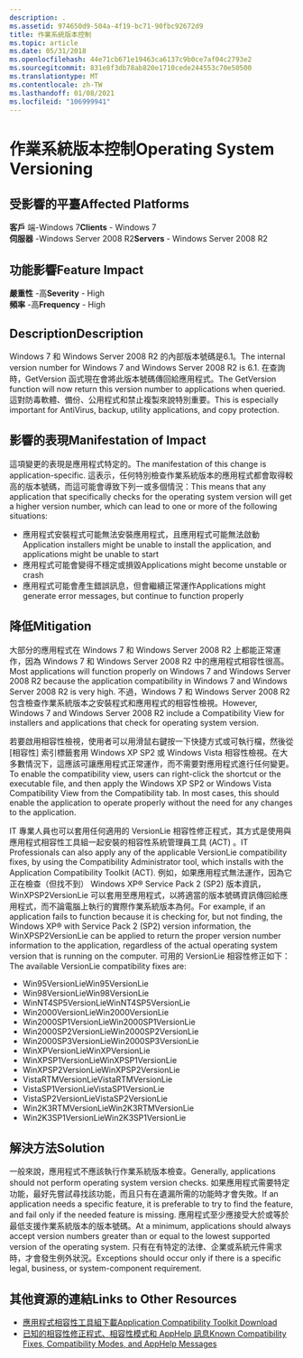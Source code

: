 ```yaml
---
description: .
ms.assetid: 974650d9-504a-4f19-bc71-90fbc92672d9
title: 作業系統版本控制
ms.topic: article
ms.date: 05/31/2018
ms.openlocfilehash: 44e71cb671e19463ca6137c9b0ce7af04c2793e2
ms.sourcegitcommit: 831e8f3db78ab820e1710cede244553c70e50500
ms.translationtype: MT
ms.contentlocale: zh-TW
ms.lasthandoff: 01/08/2021
ms.locfileid: "106999941"
---
```

# <a name="operating-system-versioning"></a><span data-ttu-id="76108-103">作業系統版本控制</span><span class="sxs-lookup"><span data-stu-id="76108-103">Operating System Versioning</span></span>

## <a name="affected-platforms"></a><span data-ttu-id="76108-104">受影響的平臺</span><span class="sxs-lookup"><span data-stu-id="76108-104">Affected Platforms</span></span>

<span data-ttu-id="76108-105">**客戶** 端-Windows 7</span><span class="sxs-lookup"><span data-stu-id="76108-105">**Clients** - Windows 7</span></span>  
<span data-ttu-id="76108-106">**伺服器** -Windows Server 2008 R2</span><span class="sxs-lookup"><span data-stu-id="76108-106">**Servers** - Windows Server 2008 R2</span></span>  









## <a name="feature-impact"></a><span data-ttu-id="76108-107">功能影響</span><span class="sxs-lookup"><span data-stu-id="76108-107">Feature Impact</span></span>

<span data-ttu-id="76108-108">**嚴重性** -高</span><span class="sxs-lookup"><span data-stu-id="76108-108">**Severity** - High</span></span>  
<span data-ttu-id="76108-109">**頻率** -高</span><span class="sxs-lookup"><span data-stu-id="76108-109">**Frequency** - High</span></span>  









## <a name="description"></a><span data-ttu-id="76108-110">Description</span><span class="sxs-lookup"><span data-stu-id="76108-110">Description</span></span>

<span data-ttu-id="76108-111">Windows 7 和 Windows Server 2008 R2 的內部版本號碼是6.1。</span><span class="sxs-lookup"><span data-stu-id="76108-111">The internal version number for Windows 7 and Windows Server 2008 R2 is 6.1.</span></span> <span data-ttu-id="76108-112">在查詢時，GetVersion 函式現在會將此版本號碼傳回給應用程式。</span><span class="sxs-lookup"><span data-stu-id="76108-112">The GetVersion function will now return this version number to applications when queried.</span></span> <span data-ttu-id="76108-113">這對防毒軟體、備份、公用程式和禁止複製來說特別重要。</span><span class="sxs-lookup"><span data-stu-id="76108-113">This is especially important for AntiVirus, backup, utility applications, and copy protection.</span></span>

## <a name="manifestation-of-impact"></a><span data-ttu-id="76108-114">影響的表現</span><span class="sxs-lookup"><span data-stu-id="76108-114">Manifestation of Impact</span></span>

<span data-ttu-id="76108-115">這項變更的表現是應用程式特定的。</span><span class="sxs-lookup"><span data-stu-id="76108-115">The manifestation of this change is application-specific.</span></span> <span data-ttu-id="76108-116">這表示，任何特別檢查作業系統版本的應用程式都會取得較高的版本號碼，而這可能會導致下列一或多個情況：</span><span class="sxs-lookup"><span data-stu-id="76108-116">This means that any application that specifically checks for the operating system version will get a higher version number, which can lead to one or more of the following situations:</span></span>

-   <span data-ttu-id="76108-117">應用程式安裝程式可能無法安裝應用程式，且應用程式可能無法啟動</span><span class="sxs-lookup"><span data-stu-id="76108-117">Application installers might be unable to install the application, and applications might be unable to start</span></span>
-   <span data-ttu-id="76108-118">應用程式可能會變得不穩定或損毀</span><span class="sxs-lookup"><span data-stu-id="76108-118">Applications might become unstable or crash</span></span>
-   <span data-ttu-id="76108-119">應用程式可能會產生錯誤訊息，但會繼續正常運作</span><span class="sxs-lookup"><span data-stu-id="76108-119">Applications might generate error messages, but continue to function properly</span></span>

## <a name="mitigation"></a><span data-ttu-id="76108-120">降低</span><span class="sxs-lookup"><span data-stu-id="76108-120">Mitigation</span></span>

<span data-ttu-id="76108-121">大部分的應用程式在 Windows 7 和 Windows Server 2008 R2 上都能正常運作，因為 Windows 7 和 Windows Server 2008 R2 中的應用程式相容性很高。</span><span class="sxs-lookup"><span data-stu-id="76108-121">Most applications will function properly on Windows 7 and Windows Server 2008 R2 because the application compatibility in Windows 7 and Windows Server 2008 R2 is very high.</span></span> <span data-ttu-id="76108-122">不過，Windows 7 和 Windows Server 2008 R2 包含檢查作業系統版本之安裝程式和應用程式的相容性檢視。</span><span class="sxs-lookup"><span data-stu-id="76108-122">However, Windows 7 and Windows Server 2008 R2 include a Compatibility View for installers and applications that check for operating system version.</span></span>

<span data-ttu-id="76108-123">若要啟用相容性檢視，使用者可以用滑鼠右鍵按一下快捷方式或可執行檔，然後從 [相容性] 索引標籤套用 Windows XP SP2 或 Windows Vista 相容性檢視。在大多數情況下，這應該可讓應用程式正常運作，而不需要對應用程式進行任何變更。</span><span class="sxs-lookup"><span data-stu-id="76108-123">To enable the compatibility view, users can right-click the shortcut or the executable file, and then apply the Windows XP SP2 or Windows Vista Compatibility View from the Compatibility tab. In most cases, this should enable the application to operate properly without the need for any changes to the application.</span></span>

<span data-ttu-id="76108-124">IT 專業人員也可以套用任何適用的 VersionLie 相容性修正程式，其方式是使用與應用程式相容性工具組一起安裝的相容性系統管理員工具 (ACT) 。</span><span class="sxs-lookup"><span data-stu-id="76108-124">IT Professionals can also apply any of the applicable VersionLie compatibility fixes, by using the Compatibility Administrator tool, which installs with the Application Compatibility Toolkit (ACT).</span></span> <span data-ttu-id="76108-125">例如，如果應用程式無法運作，因為它正在檢查（但找不到） Windows XP® Service Pack 2 (SP2) 版本資訊，WinXPSP2VersionLie 可以套用至應用程式，以將適當的版本號碼資訊傳回給應用程式，而不論電腦上執行的實際作業系統版本為何。</span><span class="sxs-lookup"><span data-stu-id="76108-125">For example, if an application fails to function because it is checking for, but not finding, the Windows XP® with Service Pack 2 (SP2) version information, the WinXPSP2VersionLie can be applied to return the proper version number information to the application, regardless of the actual operating system version that is running on the computer.</span></span> <span data-ttu-id="76108-126">可用的 VersionLie 相容性修正如下：</span><span class="sxs-lookup"><span data-stu-id="76108-126">The available VersionLie compatibility fixes are:</span></span>

-   <span data-ttu-id="76108-127">Win95VersionLie</span><span class="sxs-lookup"><span data-stu-id="76108-127">Win95VersionLie</span></span>
-   <span data-ttu-id="76108-128">Win98VersionLie</span><span class="sxs-lookup"><span data-stu-id="76108-128">Win98VersionLie</span></span>
-   <span data-ttu-id="76108-129">WinNT4SP5VersionLie</span><span class="sxs-lookup"><span data-stu-id="76108-129">WinNT4SP5VersionLie</span></span>
-   <span data-ttu-id="76108-130">Win2000VersionLie</span><span class="sxs-lookup"><span data-stu-id="76108-130">Win2000VersionLie</span></span>
-   <span data-ttu-id="76108-131">Win2000SP1VersionLie</span><span class="sxs-lookup"><span data-stu-id="76108-131">Win2000SP1VersionLie</span></span>
-   <span data-ttu-id="76108-132">Win2000SP2VersionLie</span><span class="sxs-lookup"><span data-stu-id="76108-132">Win2000SP2VersionLie</span></span>
-   <span data-ttu-id="76108-133">Win2000SP3VersionLie</span><span class="sxs-lookup"><span data-stu-id="76108-133">Win2000SP3VersionLie</span></span>
-   <span data-ttu-id="76108-134">WinXPVersionLie</span><span class="sxs-lookup"><span data-stu-id="76108-134">WinXPVersionLie</span></span>
-   <span data-ttu-id="76108-135">WinXPSP1VersionLie</span><span class="sxs-lookup"><span data-stu-id="76108-135">WinXPSP1VersionLie</span></span>
-   <span data-ttu-id="76108-136">WinXPSP2VersionLie</span><span class="sxs-lookup"><span data-stu-id="76108-136">WinXPSP2VersionLie</span></span>
-   <span data-ttu-id="76108-137">VistaRTMVersionLie</span><span class="sxs-lookup"><span data-stu-id="76108-137">VistaRTMVersionLie</span></span>
-   <span data-ttu-id="76108-138">VistaSP1VersionLie</span><span class="sxs-lookup"><span data-stu-id="76108-138">VistaSP1VersionLie</span></span>
-   <span data-ttu-id="76108-139">VistaSP2VersionLie</span><span class="sxs-lookup"><span data-stu-id="76108-139">VistaSP2VersionLie</span></span>
-   <span data-ttu-id="76108-140">Win2K3RTMVersionLie</span><span class="sxs-lookup"><span data-stu-id="76108-140">Win2K3RTMVersionLie</span></span>
-   <span data-ttu-id="76108-141">Win2K3SP1VersionLie</span><span class="sxs-lookup"><span data-stu-id="76108-141">Win2K3SP1VersionLie</span></span>

## <a name="solution"></a><span data-ttu-id="76108-142">解決方法</span><span class="sxs-lookup"><span data-stu-id="76108-142">Solution</span></span>

<span data-ttu-id="76108-143">一般來說，應用程式不應該執行作業系統版本檢查。</span><span class="sxs-lookup"><span data-stu-id="76108-143">Generally, applications should not perform operating system version checks.</span></span> <span data-ttu-id="76108-144">如果應用程式需要特定功能，最好先嘗試尋找該功能，而且只有在遺漏所需的功能時才會失敗。</span><span class="sxs-lookup"><span data-stu-id="76108-144">If an application needs a specific feature, it is preferable to try to find the feature, and fail only if the needed feature is missing.</span></span> <span data-ttu-id="76108-145">應用程式至少應接受大於或等於最低支援作業系統版本的版本號碼。</span><span class="sxs-lookup"><span data-stu-id="76108-145">At a minimum, applications should always accept version numbers greater than or equal to the lowest supported version of the operating system.</span></span> <span data-ttu-id="76108-146">只有在有特定的法律、企業或系統元件需求時，才會發生例外狀況。</span><span class="sxs-lookup"><span data-stu-id="76108-146">Exceptions should occur only if there is a specific legal, business, or system-component requirement.</span></span>

## <a name="links-to-other-resources"></a><span data-ttu-id="76108-147">其他資源的連結</span><span class="sxs-lookup"><span data-stu-id="76108-147">Links to Other Resources</span></span>

-   [<span data-ttu-id="76108-148">應用程式相容性工具組下載</span><span class="sxs-lookup"><span data-stu-id="76108-148">Application Compatibility Toolkit Download</span></span>](/windows-hardware/get-started/adk-install)
-   <span data-ttu-id="76108-149">[已知的相容性修正程式、相容性模式和 AppHelp 訊息](/previous-versions/windows/it-pro/windows-7/cc765984(v=ws.10))</span><span class="sxs-lookup"><span data-stu-id="76108-149">[Known Compatibility Fixes, Compatibility Modes, and AppHelp Messages](/previous-versions/windows/it-pro/windows-7/cc765984(v=ws.10))</span></span>

 

 
